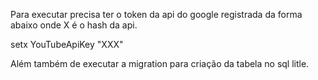 Para executar precisa ter o token da api do google registrada da forma abaixo onde X é o hash da api.

setx YouTubeApiKey "XXX" 

Além também de executar a migration para criação da tabela no sql litle.

